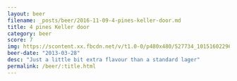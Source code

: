 ```yaml
---
layout: beer
filename: _posts/beer/2016-11-09-4-pines-keller-door.md
title: 4 pines Keller door
category: beer
score: 7
img: https://scontent.xx.fbcdn.net/v/t1.0-0/p480x480/527734_10151602296568745_390928601_n.jpg?oh=1168970ec7108f77230518a6af4c6abc&oe=5A6F95B1
beer-date: "2013-03-28"
desc: "Just a little bit extra flavour than a standard lager"
permalink: /beer/:title.html
---
```

